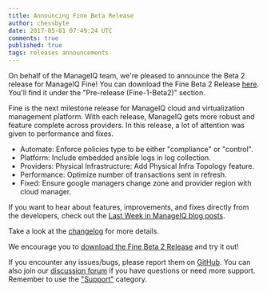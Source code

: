 ```yaml
---
title: Announcing Fine Beta Release
author: chessbyte
date: 2017-05-01 07:49:24 UTC
comments: true
published: true
tags: releases announcements
---
```


On behalf of the ManageIQ team, we're pleased to announce the Beta 2 release for ManageIQ Fine! You can download the Fine Beta 2 Release [here](http://manageiq.org/download/). You'll find it under the "Pre-release (Fine-1-Beta2)" section.

Fine is the next milestone release for ManageIQ cloud and virtualization management platform. With each release, ManageIQ gets more robust and feature complete across providers. In this release, a lot of attention was given to performance and fixes. 

* Automate: Enforce policies type to be either "compliance" or "control".
* Platform: Include embedded ansible logs in log collection.
* Providers: Physical Infrastructure: Add Physical Infra Topology feature.
* Performance: Optimize number of transactions sent in refresh.
* Fixed: Ensure google managers change zone and provider region with cloud manager.

If you want to hear about features, improvements, and fixes directly from the developers, check out the [Last Week in ManageIQ blog posts](http://manageiq.org/blog/tags/LWIMIQ/).

Take a look at the [changelog](https://github.com/ManageIQ/manageiq/blob/fine/CHANGELOG.md/) for more details.

We encourage you to [download the Fine Beta 2 Release](http://manageiq.org/download/) and try it out!

If you encounter any issues/bugs, please report them on [GitHub](https://github.com/ManageIQ/manageiq/issues). You can also join our [discussion forum](http://talk.manageiq.org/) if you have questions or need more support. Remember to use the ["Support"](http://talk.manageiq.org/c/support) category.
